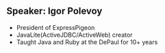 ## Speaker: Igor Polevoy

* President of ExpressPigeon
* JavaLite(ActiveJDBC/ActiveWeb) creator
* Taught Java and Ruby at the DePaul for 10+ years

